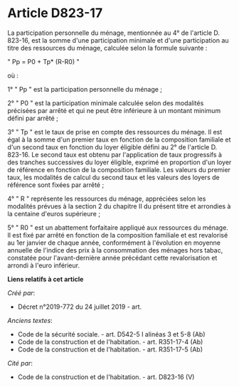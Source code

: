 # Article D823-17

La participation personnelle du ménage, mentionnée au 4° de l'article D. 823-16, est la somme d'une participation minimale et
d'une participation au titre des ressources du ménage, calculée selon la formule suivante : 

" Pp = P0 + Tp* (R-R0) " 

où : 

1° " Pp " est la participation personnelle du ménage ; 

2° " P0 " est la participation minimale calculée selon des modalités précisées par arrêté et qui ne peut être inférieure à un
montant minimum défini par arrêté ; 

3° " Tp " est le taux de prise en compte des ressources du ménage. Il est égal à la somme d'un premier taux en fonction de la
composition familiale et d'un second taux en fonction du loyer éligible défini au 2° de l'article D. 823-16. Le second taux
est obtenu par l'application de taux progressifs à des tranches successives du loyer éligible, exprimé en proportion d'un
loyer de référence en fonction de la composition familiale. Les valeurs du premier taux, les modalités de calcul du second
taux et les valeurs des loyers de référence sont fixées par arrêté ; 

4° " R " représente les ressources du ménage, appréciées selon les modalités prévues à la section 2 du chapitre II du présent
titre et arrondies à la centaine d'euros supérieure ; 

5° " R0 " est un abattement forfaitaire appliqué aux ressources du ménage. Il est fixé par arrêté en fonction de la
composition familiale et est revalorisé au 1er janvier de chaque année, conformément à l'évolution en moyenne annuelle de
l'indice des prix à la consommation des ménages hors tabac, constatée pour l'avant-dernière année précédant cette
revalorisation et arrondi à l'euro inférieur.

**Liens relatifs à cet article**

_Créé par_:

  - Décret n°2019-772 du 24 juillet 2019 - art.

_Anciens textes_:

  - Code de la sécurité sociale. - art. D542-5 I alinéas 3 et 5-8 (Ab)
  - Code de la construction et de l'habitation. - art. R351-17-4 (Ab)
  - Code de la construction et de l'habitation. - art. R351-17-5 (Ab)

_Cité par_:

  - Code de la construction et de l'habitation. - art. D823-16 (V)
